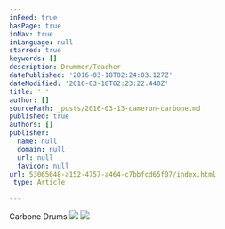```yaml
---
inFeed: true
hasPage: true
inNav: true
inLanguage: null
starred: true
keywords: []
description: Drummer/Teacher
datePublished: '2016-03-18T02:24:03.127Z'
dateModified: '2016-03-18T02:23:22.440Z'
title: ' '
author: []
sourcePath: _posts/2016-03-13-cameron-carbone.md
published: true
authors: []
publisher:
  name: null
  domain: null
  url: null
  favicon: null
url: 53065648-a152-4757-a464-c7bbfcd65f07/index.html
_type: Article

---
```

Carbone Drums
![](https://the-grid-user-content.s3-us-west-2.amazonaws.com/069184a2-3c61-4b58-8b58-9bbd675f8141.jpg)
![](https://the-grid-user-content.s3-us-west-2.amazonaws.com/7888ad36-e4bb-41f9-acda-1513d7fbf490.jpg)
